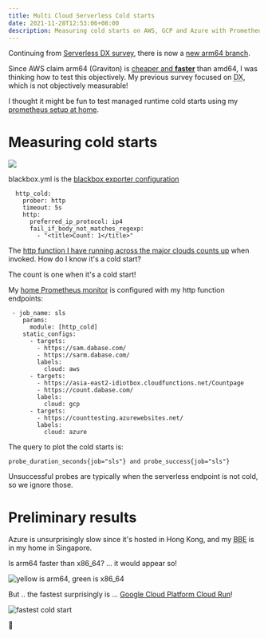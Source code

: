 ```yaml
---
title: Multi Cloud Serverless Cold starts
date: 2021-11-28T12:53:06+08:00
description: Measuring cold starts on AWS, GCP and Azure with Prometheus
---
```


Continuing from [Serverless DX survey](/blog/2020/serverless-speed/), there
is now a [new arm64 branch](https://github.com/kaihendry/count/tree/sam-arm64).

Since AWS claim arm64 (Graviton) is [cheaper and
**faster**](https://aws.amazon.com/blogs/aws/aws-lambda-functions-powered-by-aws-graviton2-processor-run-your-functions-on-arm-and-get-up-to-34-better-price-performance/)
than amd64, I was thinking how to test this objectively. My previous survey
focused on <abbr title="Developer Exeperience">DX</abbr>, which is not
objectively measurable!

I thought it might be fun to test managed runtime cold starts using my [prometheus setup at home](https://github.com/kaihendry/pingprom).

# Measuring cold starts

<img src="https://s.natalian.org/2021-11-28/multicloud.png">

blackbox.yml is the [blackbox exporter configuration](https://github.com/prometheus/blackbox_exporter)

	  http_cold:
		prober: http
		timeout: 5s
		http:
		  preferred_ip_protocol: ip4
		  fail_if_body_not_matches_regexp:
			- "<title>Count: 1</title>"

The [http function I have running across the major clouds counts
up](https://github.com/kaihendry/count) when invoked. How do I know it's a cold
start?

The count is one when it's a cold start!

My [home Prometheus monitor](https://github.com/kaihendry/pingprom) is configured with my http function endpoints:

	 - job_name: sls
		params:
		  module: [http_cold]
		static_configs:
		  - targets:
			- https://sam.dabase.com/
			- https://sarm.dabase.com/
			labels:
			  cloud: aws
		  - targets:
			- https://asia-east2-idiotbox.cloudfunctions.net/Countpage
			- https://count.dabase.com/
			labels:
			  cloud: gcp
		  - targets:
			- https://counttesting.azurewebsites.net/
			labels:
			  cloud: azure

The query to plot the cold starts is:

	probe_duration_seconds{job="sls"} and probe_success{job="sls"}

Unsuccessful probes are typically when the serverless endpoint is not cold, so
we ignore those.

# Preliminary results

Azure is unsurprisingly slow since it's hosted in Hong Kong, and my <abbr
title="Black box exporter">BBE</abbr> is in my home in Singapore.

Is arm64 faster than x86_64? ... it would appear so!

<img src="https://s.natalian.org/2021-11-28/arm-x86.png.png" alt="yellow is arm64, green is x86_64">

But .. the fastest surprisingly is ... [Google Cloud Platform Cloud Run](https://cloud.google.com/run)!

<img src="https://s.natalian.org/2021-11-28/fastest.png" alt="fastest cold start">

🤯
